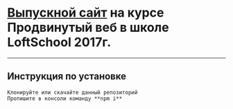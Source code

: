 [Выпускной сайт](https://maksimorekhov.github.io/portfolio/build/) на курсе Продвинутый веб в школе LoftSchool 2017г.
=====================

***

Инструкция по установке
-----------------------------------

    Клонируйте или скачайте данный репозиторий
    Пропишите в консоли команду **npm i**